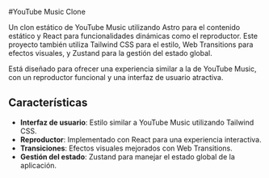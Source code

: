 #YouTube Music Clone

Un clon estático de YouTube Music utilizando Astro para el contenido estático y React para funcionalidades dinámicas como el reproductor. Este proyecto también utiliza Tailwind CSS para el estilo, Web Transitions para efectos visuales, y Zustand para la gestión del estado global.

Está diseñado para ofrecer una experiencia similar a la de YouTube Music, con un reproductor funcional y una interfaz de usuario atractiva.

## Características

- **Interfaz de usuario**: Estilo similar a YouTube Music utilizando Tailwind CSS.
- **Reproductor**: Implementado con React para una experiencia interactiva.
- **Transiciones**: Efectos visuales mejorados con Web Transitions.
- **Gestión del estado**: Zustand para manejar el estado global de la aplicación.